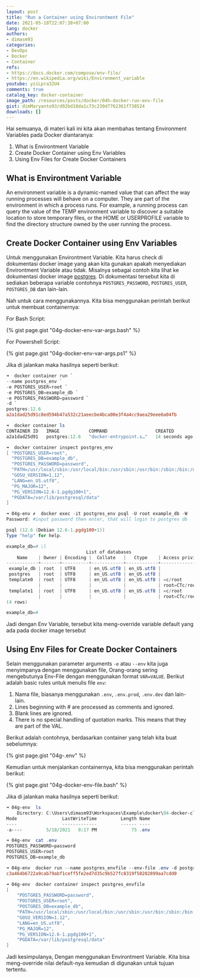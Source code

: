 ```yaml
---
layout: post
title: "Run a Container using Environtment File"
date: 2021-05-18T22:07:38+07:00
lang: docker
authors:
- dimasm93
categories:
- DevOps
- Docker
- Container
refs: 
- https://docs.docker.com/compose/env-file/
- https://en.wikipedia.org/wiki/Environment_variable
youtube: yziLpra32U4
comments: true
catalog_key: docker-container
image_path: /resources/posts/docker/04h-docker-run-env-file
gist: dimMaryanto93/d92bd18da1c73c230d7762361f738524
downloads: []
---
```


Hai semuanya, di materi kali ini kita akan membahas tentang Environment Variables pada Docker diantaranya:

1. What is Environtment Variable
2. Create Docker Container using Env Variables
3. Using Env Files for Create Docker Containers

## What is Environtment Variable

An environment variable is a dynamic-named value that can affect the way running processes will behave on a computer. They are part of the environment in which a process runs. For example, a running process can query the value of the TEMP environment variable to discover a suitable location to store temporary files, or the HOME or USERPROFILE variable to find the directory structure owned by the user running the process.

## Create Docker Container using Env Variables

Untuk menggunakan Environtment Variable. Kita harus check di dokumentasi docker image yang akan kita gunakan apakah menyediakan Environtment Variable atau tidak. Misalnya sebagai contoh kita lihat ke dokumentasi docker image [postgres](https://hub.docker.com/_/postgres). Di dokumentasi tersebut kita di sediakan beberapa variable contohnya `POSTGRES_PASSWORD`, `POSTGRES_USER`, `POSTGRES_DB` dan lain-lain. 

Nah untuk cara menggunakannya. Kita bisa menggunakan perintah berikut untuk membuat containernya:

For Bash Script:

{% gist page.gist "04g-docker-env-var-args.bash" %}

For Powershell Script:

{% gist page.gist "04g-docker-env-var-args.ps1" %}

Jika di jalankan maka hasilnya seperti berikut:

```powershell
➜  docker container run `
--name postgres_env `
-e POSTGRES_USER=root `
-e POSTGRES_DB=example_db `
-e POSTGRES_PASSWORD=password `
-d `
postgres:12.6
a2a1dad25d91c8ed594b47a532c21aeecbe4bca00e3f4a4cc9aea29eee6a04fb

➜  docker container ls
CONTAINER ID   IMAGE           COMMAND                  CREATED          STATUS          PORTS      NAMES
a2a1dad25d91   postgres:12.6   "docker-entrypoint.s…"   14 seconds ago   Up 13 seconds   5432/tcp   postgres_env

➜  docker container inspect postgres_env
[ "POSTGRES_USER=root",
  "POSTGRES_DB=example_db",
  "POSTGRES_PASSWORD=password",
  "PATH=/usr/local/sbin:/usr/local/bin:/usr/sbin:/usr/bin:/sbin:/bin:/usr/lib/postgresql/12/bin",
  "GOSU_VERSION=1.12",
  "LANG=en_US.utf8",
  "PG_MAJOR=12",
  "PG_VERSION=12.6-1.pgdg100+1",
  "PGDATA=/var/lib/postgresql/data"
]

➜ 04g-env ✗  docker exec -it postgres_env psql -U root example_db -W
Password: #input password then enter, that will login to postgres db

psql (12.6 (Debian 12.6-1.pgdg100+1))
Type "help" for help.

example_db=# \l
                              List of databases
    Name    | Owner | Encoding |  Collate   |   Ctype    | Access privileges
------------+-------+----------+------------+------------+-------------------
 example_db | root  | UTF8     | en_US.utf8 | en_US.utf8 |
 postgres   | root  | UTF8     | en_US.utf8 | en_US.utf8 |
 template0  | root  | UTF8     | en_US.utf8 | en_US.utf8 | =c/root          +
            |       |          |            |            | root=CTc/root
 template1  | root  | UTF8     | en_US.utf8 | en_US.utf8 | =c/root          +
            |       |          |            |            | root=CTc/root
(4 rows)

example_db=#
```

Jadi dengan Env Variable, tersebut kita meng-override variable default yang ada pada docker image tersebut

## Using Env Files for Create Docker Containers

Selain menggunakan parameter arguments `-e` atau `--env` kita juga menyimpanya dengan menggunakan file, Orang-orang sering mengebutunya Env-File dengan menggunakan format `VAR=VALUE`. Berikut adalah basic rules untuk menulis file `env`:

1. Nama file, biasanya menggunakan `.env`, `.env.prod`, `.env.dev` dan lain-lain.
2. Lines beginning with # are processed as comments and ignored.
3. Blank lines are ignored.
4. There is no special handling of quotation marks. This means that they are part of the VAL.

Berikut adalah contohnya, berdasarkan container yang telah kita buat sebelumnya:

{% gist page.gist "04g-.env" %}

Kemudian untuk menjalankan containernya, kita bisa menggunakan perintah berikut:

{% gist page.gist "04g-docker-env-file.bash" %}

Jika di jalankan maka hasilnya seperti berikut:

```powershell
➜ 04g-env  ls
    Directory: C:\Users\dimasm93\Workspaces\Example\docker\04-docker-cli\04g-env
Mode                 LastWriteTime         Length Name
----                 -------------         ------ ----
-a----         5/18/2021   8:17 PM             75 .env

➜ 04g-env  cat .env
POSTGRES_PASSWORD=password
POSTGRES_USER=root
POSTGRES_DB=example_db

➜ 04g-env  docker run --name postgres_envfile --env-file .env -d postgres:12.6
c3a464b6722a9cab79abf1ceff5fe2ed7d35c9b527fc8319f50202899aa7cdd0

➜ 04g-env  docker container inspect postgres_envfile
[
    "POSTGRES_PASSWORD=password",
    "POSTGRES_USER=root",
    "POSTGRES_DB=example_db",
    "PATH=/usr/local/sbin:/usr/local/bin:/usr/sbin:/usr/bin:/sbin:/bin:/usr/lib/postgresql/12/bin",
    "GOSU_VERSION=1.12",
    "LANG=en_US.utf8",
    "PG_MAJOR=12",
    "PG_VERSION=12.6-1.pgdg100+1",
    "PGDATA=/var/lib/postgresql/data"
]
```

Jadi kesimpulanya, Dengan menggunakan Environtment Variable. Kita bisa meng-override nilai default-nya kemudian di digunakan untuk tujuan tertentu. 